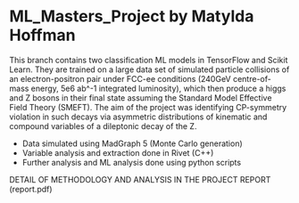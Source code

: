 # ML_Masters_Project by Matylda Hoffman

This branch contains two classification ML models in TensorFlow and Scikit Learn. They are trained on a large data set of simulated particle collisions of an electron-positron pair under FCC-ee conditions (240GeV centre-of-mass energy, 5e6 ab^-1 integrated luminosity), which then produce a higgs and Z bosons in their final state assuming the Standard Model Effective Field Theory (SMEFT). The aim of the project was identifying CP-symmetry violation in such decays via asymmetric distributions of kinematic and compound variables of a dileptonic decay of the Z.

- Data simulated using MadGraph 5 (Monte Carlo generation)
- Variable analysis and extraction done in Rivet (C++)
- Further analysis and ML analysis done using python scripts

DETAIL OF METHODOLOGY AND ANALYSIS IN THE PROJECT REPORT (report.pdf)
